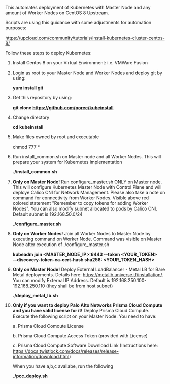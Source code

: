 This automates deployment of Kubernetes with Master Node and any amount of Worker Nodes on CentOS 8 Upstream.

Scripts are using this guidance with some adjustments for automation purposes:

https://upcloud.com/community/tutorials/install-kubernetes-cluster-centos-8/

Follow these steps to deploy Kubernetes:

1. Install Centos 8 on your Virtual Environment: i.e. VMWare Fusion
2. Login as root to your Master Node and Worker Nodes and deploy git by using:

	**yum install git**	

3. Get this repository by using:

	**git clone https://github.com/porec/kubeinstall**
 
4. Change directory

	**cd kubeinstall**

5. Make files owned by root and executable

	chmod 777 *

6. Run install_common.sh on Master node and all Worker Nodes. This will prepare your system for Kubernetes implementation

	**./install_common.sh**

7. **Only on Master Node!** Run configure_master.sh ONLY on Master node. This will configure Kubernetes Master Node with Control Plane and will deploye Calico CNI for Network Management. Please also take a note on command for connectivity from Worker Nodes. Visible above red colored statement "Remember to copy tokens for adding Worker Nodes". You can also modify subnet allocated to pods by Calico CNI. Default subnet is 192.168.50.0/24

	**./configure_master.sh**

8. **Only on Worker Nodes!** Join all Worker Nodes to Master Node by executing command on Worker Node. Command was visible on Master Node after execution of ./configure_master.sh

	**kubeadm join <MASTER_NODE_IP>:6443 --token <YOUR_TOKEN> \
	--discovery-token-ca-cert-hash sha256: <YOUR_TOKEN_HASH>**

9. **Only on Master Node!** Deploy External LoadBalancer - Metal LB for Bare Metal deployments. Details here: https://metallb.universe.tf/installation/. You can modify External IP Address. Default is 192.168.250.100-192.168.250.110 (they shall be from host subnet)

	**./deploy_metal_lb.sh**

10. **Only if you want to deploy Palo Alto Networks Prisma Cloud Compute and you have valid license for it!** Deploy Prisma Cloud Compute. Execute the following script on your Master Node. You need to have:

     a. Prisma Cloud Comoute License

     b. Prisma Cloud Compute Access Token (provided with License)

     c. Prisma Cloud Compute Software Download Link (Instructions here: https://docs.twistlock.com/docs/releases/release-information/download.html)

	When you have a,b,c availabe, run the following

	**./pcc_deploy.sh**
